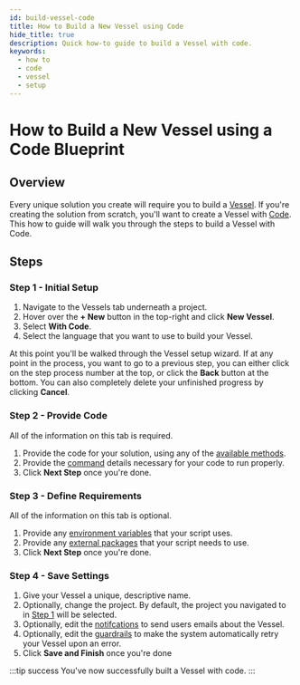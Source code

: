```yaml
---
id: build-vessel-code
title: How to Build a New Vessel using Code
hide_title: true
description: Quick how-to guide to build a Vessel with code.
keywords:
  - how to
  - code
  - vessel
  - setup
---
```


# How to Build a New Vessel using a Code Blueprint

## Overview

Every unique solution you create will require you to build a [Vessel](../../reference/vessels.md). If you're creating the solution from scratch, you'll want to create a Vessel with [Code](../../reference/code/code-overview.md). This how to guide will walk you through the steps to build a Vessel with Code.

## Steps

### Step 1 - Initial Setup

1. Navigate to the Vessels tab underneath a project.
2. Hover over the **+ New** button in the top-right and click **New Vessel**.
3. Select **With Code**.
4. Select the language that you want to use to build your Vessel.

At this point you'll be walked through the Vessel setup wizard. If at any point in the process, you want to go to a previous step, you can either click on the step process number at the top, or click the **Back** button at the bottom. You can also completely delete your unfinished progress by clicking **Cancel**.

### Step 2 - Provide Code

All of the information on this tab is required.

1. Provide the code for your solution, using any of the [available methods](../../reference/code/code-overview.md).
2. Provide the [command](../../reference/code/command.md) details necessary for your code to run properly.
3. Click **Next Step** once you're done.

### Step 3 - Define Requirements

All of the information on this tab is optional.

1. Provide any [environment variables](../access-environment-variables.md) that your script uses.
2. Provide any [external packages](../../reference/requirements/external-package-dependencies.md) that your script needs to use.
3. Click **Next Step** once you're done.

### Step 4 - Save Settings

1. Give your Vessel a unique, descriptive name.
2. Optionally, change the project. By default, the project you navigated to in [Step 1](#step-1---initial-setup) will be selected.
3. Optionally, edit the [notifcations](../../reference/settings/notifications.md) to send users emails about the Vessel.
4. Optionally, edit the [guardrails](../../reference/settings/guardrails.md) to make the system automatically retry your Vessel upon an error.
5. Click **Save and Finish** once you're done

:::tip success
You've now successfully built a Vessel with code.
:::
